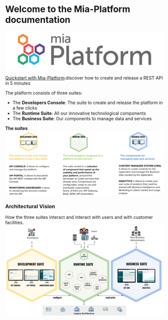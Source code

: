 # Welcome to the Mia-Platform documentation

![Mia-Platform](img/logo.png)

[Quickstart with Mia-Platform](development_suite/api-console/api-design/quick_rest_api.md):discover how to create and release a REST API in 5 minutes

The platform consists of three suites:

* The **Developers Console**: The suite to create and release the platform in a few clicks
* The **Runtime Suite**: All our innovative technological components
* The **Business Suite**: Our components to manage data and services

**The suites**
![](img/suite-eng.png)

### Architectural Vision
How the three suites interact and interact with users and with customer facilities.
![](img/suite-schema2.png)
